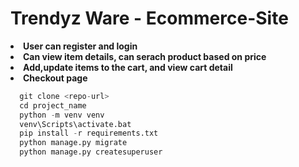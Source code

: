 # Trendyz Ware - Ecommerce-Site

<li><b>User can register and login</b></li>
<li><b>Can view item details, can serach product based on price</b></li>
<li><b>Add,update items to the cart, and view cart detail</b></li>
<li><b>Checkout page</b></li>

```python
  git clone <repo-url>
  cd project_name
  python -m venv venv
  venv\Scripts\activate.bat
  pip install -r requirements.txt
  python manage.py migrate
  python manage.py createsuperuser
```
